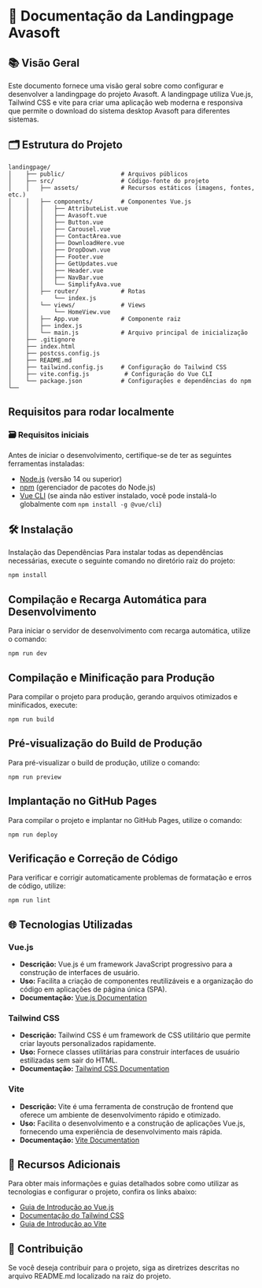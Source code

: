# 📑 Documentação da Landingpage Avasoft

## 📚 Visão Geral

Este documento fornece uma visão geral sobre como configurar e desenvolver a landingpage do projeto Avasoft. A landingpage utiliza Vue.js, Tailwind CSS e vite para criar uma aplicação web moderna e responsiva que permite o download do sistema desktop Avasoft para diferentes sistemas.

## 🗂 Estrutura do Projeto

    landingpage/
    │    ├── public/                # Arquivos públicos
    │    ├── src/                   # Código-fonte do projeto
    │    │   ├── assets/            # Recursos estáticos (imagens, fontes, etc.)
    │    │   ├── components/        # Componentes Vue.js
    │    │   │   ├── AttributeList.vue
    │    │   │   ├── Avasoft.vue
    │    │   │   ├── Button.vue
    │    │   │   ├── Carousel.vue
    │    │   │   ├── ContactArea.vue
    │    │   │   ├── DownloadHere.vue
    │    │   │   ├── DropDown.vue
    │    │   │   ├── Footer.vue
    │    │   │   ├── GetUpdates.vue
    │    │   │   ├── Header.vue
    │    │   │   ├── NavBar.vue
    │    │   │   └── SimplifyAva.vue
    │    │   ├── router/            # Rotas
    │    │       └── index.js     
    │    │   └── views/             # Views
    │    │       └── HomeView.vue  
    │    │   ├── App.vue            # Componente raiz
    │    │   ├── index.js
    │    │   └── main.js            # Arquivo principal de inicialização
    │    ├── .gitignore
    │    ├── index.html
    │    ├── postcss.config.js
    │    ├── README.md
    │    ├── tailwind.config.js     # Configuração do Tailwind CSS
    │    ├── vite.config.js          # Configuração do Vue CLI
    │    └── package.json           # Configurações e dependências do npm
    └──

## Requisitos para rodar localmente

### 🗃 Requisitos iniciais

Antes de iniciar o desenvolvimento, certifique-se de ter as seguintes ferramentas instaladas:

- [Node.js](https://nodejs.org/) (versão 14 ou superior)
- [npm](https://www.npmjs.com/) (gerenciador de pacotes do Node.js)
- [Vue CLI](https://cli.vuejs.org/) (se ainda não estiver instalado, você pode instalá-lo globalmente com `npm install -g @vue/cli`)


## 🛠️ Instalação

Instalação das Dependências
Para instalar todas as dependências necessárias, execute o seguinte comando no diretório raiz do projeto:

```
npm install
```

## Compilação e Recarga Automática para Desenvolvimento

Para iniciar o servidor de desenvolvimento com recarga automática, utilize o comando:

```
npm run dev
```

## Compilação e Minificação para Produção

Para compilar o projeto para produção, gerando arquivos otimizados e minificados, execute:

```
npm run build
```

## Pré-visualização do Build de Produção

Para pré-visualizar o build de produção, utilize o comando:

```
npm run preview
```

## Implantação no GitHub Pages

Para compilar o projeto e implantar no GitHub Pages, utilize o comando:

```
npm run deploy
```

## Verificação e Correção de Código

Para verificar e corrigir automaticamente problemas de formatação e erros de código, utilize:

```
npm run lint
```

## 🌐 Tecnologias Utilizadas

### Vue.js

- **Descrição:** Vue.js é um framework JavaScript progressivo para a construção de interfaces de usuário.
- **Uso:** Facilita a criação de componentes reutilizáveis e a organização do código em aplicações de página única (SPA).
- **Documentação:** [Vue.js Documentation](https://vuejs.org/v2/guide/)

### Tailwind CSS

- **Descrição:** Tailwind CSS é um framework de CSS utilitário que permite criar layouts personalizados rapidamente.
- **Uso:** Fornece classes utilitárias para construir interfaces de usuário estilizadas sem sair do HTML.
- **Documentação:** [Tailwind CSS Documentation](https://tailwindcss.com/docs)

### Vite

- **Descrição:** Vite é uma ferramenta de construção de frontend que oferece um ambiente de desenvolvimento rápido e otimizado.
- **Uso:** Facilita o desenvolvimento e a construção de aplicações Vue.js, fornecendo uma experiência de desenvolvimento mais rápida.
- **Documentação:** [Vite Documentation](https://vitejs.dev/guide/)

## 📖 Recursos Adicionais

Para obter mais informações e guias detalhados sobre como utilizar as tecnologias e configurar o projeto, confira os links abaixo:

- [Guia de Introdução ao Vue.js](https://vuejs.org/v2/guide/)
- [Documentação do Tailwind CSS](https://tailwindcss.com/docs)
- [Guia de Introdução ao Vite](https://vitejs.dev/guide/)

## 🤝 Contribuição

Se você deseja contribuir para o projeto, siga as diretrizes descritas no arquivo README.md localizado na raiz do projeto.
